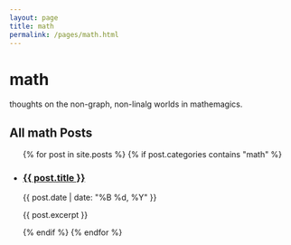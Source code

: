 ```yaml
---
layout: page
title: math
permalink: /pages/math.html
---
```


# math

thoughts on the non-graph, non-linalg worlds in mathemagics.

## All math Posts

<ul class="post-list">
  {% for post in site.posts %}
    {% if post.categories contains "math" %}
      <li>
        <h3><a href="{{ post.url }}">{{ post.title }}</a></h3>
        <p class="post-meta">{{ post.date | date: "%B %d, %Y" }}</p>
        <p>{{ post.excerpt }}</p>
      </li>
    {% endif %}
  {% endfor %}
</ul>

